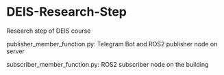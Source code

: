 # DEIS-Research-Step
Research step of DEIS course

publisher_member_function.py: Telegram Bot and ROS2 publisher node on server

subscriber_member_function.py: ROS2 subscriber node on the building
